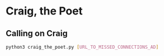 # Craig, the Poet

## Calling on Craig

```bash
python3 craig_the_poet.py [URL_TO_MISSED_CONNECTIONS_AD]
```

